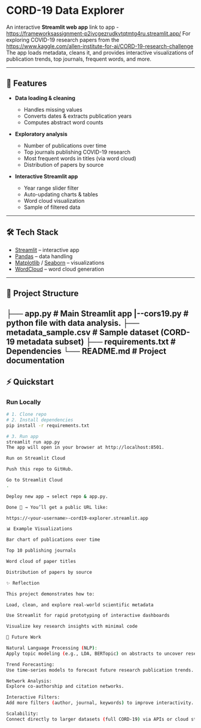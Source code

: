 # CORD-19 Data Explorer  

An interactive **Streamlit web app**
link to app - https://frameworksassignment-p2jvcgezrudkvtqtmtg4ru.streamlit.app/
For exploring COVID-19 research papers from the https://www.kaggle.com/allen-institute-for-ai/CORD-19-research-challenge  
The app loads metadata, cleans it, and provides interactive visualizations of publication trends, top journals, frequent words, and more.  

---

## 🚀 Features
- **Data loading & cleaning**
  - Handles missing values
  - Converts dates & extracts publication years
  - Computes abstract word counts  

- **Exploratory analysis**
  - Number of publications over time  
  - Top journals publishing COVID-19 research  
  - Most frequent words in titles (via word cloud)  
  - Distribution of papers by source  

- **Interactive Streamlit app**
  - Year range slider filter  
  - Auto-updating charts & tables  
  - Word cloud visualization  
  - Sample of filtered data  

---

## 🛠️ Tech Stack
- [Streamlit](https://streamlit.io/) – interactive app  
- [Pandas](https://pandas.pydata.org/) – data handling  
- [Matplotlib](https://matplotlib.org/) / [Seaborn](https://seaborn.pydata.org/) – visualizations  
- [WordCloud](https://amueller.github.io/word_cloud/) – word cloud generation  

---

## 📂 Project Structure
├── app.py # Main Streamlit app
|--cors19.py # python file with data analysis.
├── metadata_sample.csv # Sample dataset (CORD-19 metadata subset)
├── requirements.txt # Dependencies
└── README.md # Project documentation
---

## ⚡ Quickstart

### Run Locally
```bash
# 1. Clone repo
# 2. Install dependencies
pip install -r requirements.txt

# 3. Run app
streamlit run app.py
The app will open in your browser at http://localhost:8501.

Run on Streamlit Cloud

Push this repo to GitHub.

Go to Streamlit Cloud
.

Deploy new app → select repo & app.py.

Done 🎉 → You’ll get a public URL like:

https://<your-username>-cord19-explorer.streamlit.app

📊 Example Visualizations

Bar chart of publications over time

Top 10 publishing journals

Word cloud of paper titles

Distribution of papers by source

✨ Reflection

This project demonstrates how to:

Load, clean, and explore real-world scientific metadata

Use Streamlit for rapid prototyping of interactive dashboards

Visualize key research insights with minimal code

🔮 Future Work

Natural Language Processing (NLP):
Apply topic modeling (e.g., LDA, BERTopic) on abstracts to uncover research themes.

Trend Forecasting:
Use time-series models to forecast future research publication trends.

Network Analysis:
Explore co-authorship and citation networks.

Interactive Filters:
Add more filters (author, journal, keywords) to improve interactivity.

Scalability:
Connect directly to larger datasets (full CORD-19) via APIs or cloud storage

